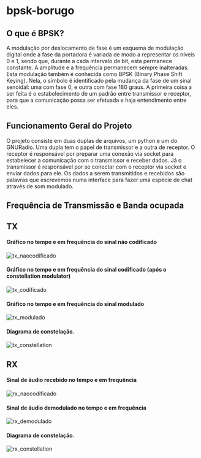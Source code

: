 # bpsk-borugo

## O que é BPSK?
A modulação por deslocamento de fase é um esquema de modulação digital onde a fase da portadora é variada de modo a representar os níveis 0 e 1, sendo que, durante a cada intervalo de bit, esta permanece constante. A amplitude e a frequência permanecem sempre inalteradas. Esta modulação também é conhecida como BPSK (Binary Phase Shift Keying). Nela, o símbolo é identificado pela mudança da fase de um sinal senoidal: uma com fase 0, e outra com fase 180 graus. A primeira coisa a ser feita é o estabelecimento de um padrão entre transmissor e receptor, para que a comunicação possa ser efetuada e haja entendimento entre eles.

## Funcionamento Geral do Projeto
O projeto consiste em duas duplas de arquivos, um python e um do GNURadio. Uma dupla tem o papel de transmissor e a outra de receptor. O receptor é responsável por preparar uma conexão via socket para estabelecer a comunicação com o transmissor e receber dados. Já o transmissor é responsável por se conectar com o receptor via socket e enviar dados para ele. Os dados a serem transmitidos e recebidos são palavras que escrevemos numa interface para fazer uma espécie de chat através de som modulado.

## Frequência de Transmissão e Banda ocupada

## TX
#### Gráfico no tempo e em frequência do sinal não codificado
![tx_naocodificado](https://i.imgur.com/mom96tB.png)
#### Gráfico no tempo e em frequência do sinal codificado (após o constellation modulator)
![tx_codificado](https://i.imgur.com/uCtQtnc.png)
#### Gráfico no tempo e em frequência do sinal modulado
![tx_modulado](https://i.imgur.com/Iv3SG8m.png)
#### Diagrama de constelação.
![tx_constellation](https://i.imgur.com/8w49IdK.png)

## RX
#### Sinal de áudio recebido no tempo e em frequência
![rx_naocodificado](https://i.imgur.com/hb5gOb9.png)
#### Sinal de áudio demodulado no tempo e em frequência
![rx_demodulado](https://i.imgur.com/GF3tIkf.png)
#### Diagrama de constelação.
![rx_constellation](https://i.imgur.com/OoonX36.png)
